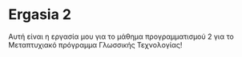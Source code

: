 # Ergasia 2

Αυτή είναι η εργασία μου για το μάθημα προγραμματισμού 2 για το Μεταπτυχιακό πρόγραμμα Γλωσσικής Τεχνολογίας!
